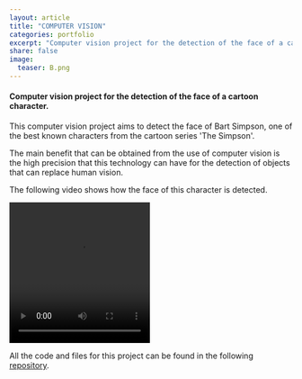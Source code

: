 ```yaml
---
layout: article
title: "COMPUTER VISION"
categories: portfolio
excerpt: "Computer vision project for the detection of the face of a cartoon character."
share: false
image:
  teaser: B.png
---
```


<h4> Computer vision project for the detection of the face of a cartoon character.</h4>

This computer vision project aims to detect the face of Bart Simpson, one of the best known characters from the cartoon series 'The Simpson'. 

The main benefit that can be obtained from the use of computer vision is the high precision that this technology can have for the detection of objects that can replace human vision. 

The following video shows how the face of this character is detected.

<video src = "https://github.com/Cristina-MG/Computer-Vision/blob/f400e88a45c97e2e8a363519a21d93f72723d81f/simpsons-intro-labels.mp4" controls width="250px" height="250px"></video>

All the code and files for this project can be found in the following [repository](https://github.com/Cristina-MG/Computer-Vision/).




